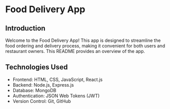 # Food Delivery App 

## Introduction

Welcome to the Food Delivery App! This app is designed to streamline the food ordering and delivery process, making it convenient for both users and restaurant owners. This README provides an overview of the app.


## Technologies Used
- Frontend: HTML, CSS, JavaScript, React.js
- Backend: Node.js, Express.js
- Database: MongoDB
- Authentication: JSON Web Tokens (JWT)
- Version Control: Git, GitHub
